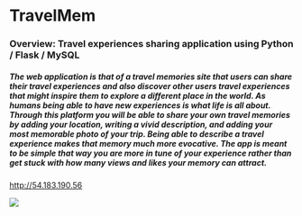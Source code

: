 # TravelMem
### Overview: Travel experiences sharing application using Python / Flask / MySQL

##### The web application is that of a travel memories site that users can share their travel experiences and also discover other users travel experiences that might inspire them to explore a different place in the world. As humans being able to have new experiences is what life is all about. Through this platform you will be able to share your own travel memories by adding your location, writing a vivid description, and adding your most memorable photo of your trip. Being able to describe a travel experience makes that memory much more evocative. The app is meant to be simple that way you are more in tune of your experience rather than get stuck with how many views and likes your memory can attract.

http://54.183.190.56

![](https://thumbs.gfycat.com/PersonalActualCrownofthornsstarfish-size_restricted.gif)
